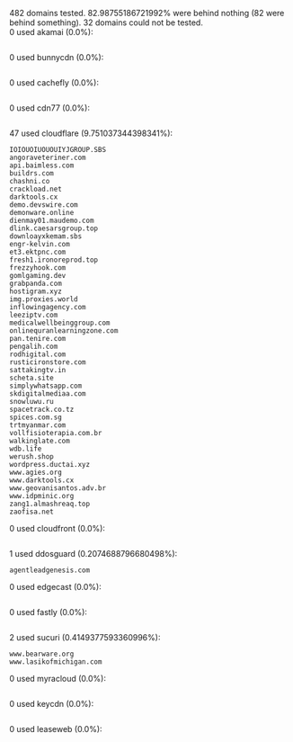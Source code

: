 482 domains tested. 82.98755186721992% were behind nothing (82 were behind something). 32 domains could not be tested.<br>
0 used akamai (0.0%):
```

```

0 used bunnycdn (0.0%):
```

```

0 used cachefly (0.0%):
```

```

0 used cdn77 (0.0%):
```

```

47 used cloudflare (9.751037344398341%):
```
IOIOUOIUOUOUIYJGROUP.SBS
angoraveteriner.com
api.baimless.com
buildrs.com
chashni.co
crackload.net
darktools.cx
demo.devswire.com
demonware.online
dienmay01.maudemo.com
dlink.caesarsgroup.top
downloayxkemam.sbs
engr-kelvin.com
et3.ektpnc.com
fresh1.ironoreprod.top
frezzyhook.com
gomlgaming.dev
grabpanda.com
hostigram.xyz
img.proxies.world
inflowingagency.com
leeziptv.com
medicalwellbeinggroup.com
onlinequranlearningzone.com
pan.tenire.com
pengalih.com
rodhigital.com
rusticironstore.com
sattakingtv.in
scheta.site
simplywhatsapp.com
skdigitalmediaa.com
snowluwu.ru
spacetrack.co.tz
spices.com.sg
trtmyanmar.com
vollfisioterapia.com.br
walkinglate.com
wdb.life
werush.shop
wordpress.ductai.xyz
www.agies.org
www.darktools.cx
www.geovanisantos.adv.br
www.idpminic.org
zang1.almashreaq.top
zaofisa.net
```

0 used cloudfront (0.0%):
```

```

1 used ddosguard (0.2074688796680498%):
```
agentleadgenesis.com
```

0 used edgecast (0.0%):
```

```

0 used fastly (0.0%):
```

```

2 used sucuri (0.4149377593360996%):
```
www.bearware.org
www.lasikofmichigan.com
```

0 used myracloud (0.0%):
```

```

0 used keycdn (0.0%):
```

```

0 used leaseweb (0.0%):
```

```
